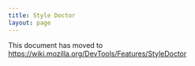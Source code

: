 ```yaml
---
title: Style Doctor
layout: page
---
```


This document has moved to https://wiki.mozilla.org/DevTools/Features/StyleDoctor